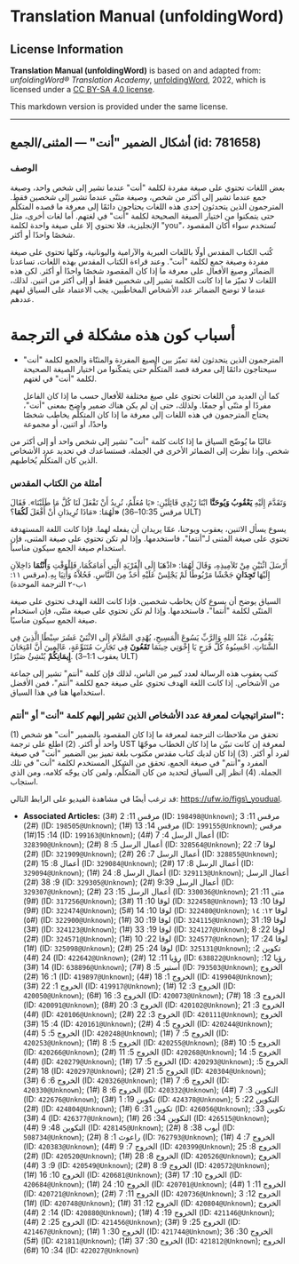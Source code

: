 # Translation Manual (unfoldingWord)

## License Information

**Translation Manual (unfoldingWord)** is based on and adapted from: _unfoldingWord® Translation Academy_, [unfoldingWord](https://unfoldingword.org/utw), 2022, which is licensed under a [CC BY-SA 4.0 license](https://creativecommons.org/licenses/by-sa/4.0/legalcode.en).

This markdown version is provided under the same license.



--------------------------------

## أشكال الضمير "أنت" — المثنى/الجمع (id: 781658)

### الوصف

بعض اللغات تحتوي على صيغة مفردة لكلمة "أنت" عندما تشير إلى شخص واحد، وصيغة جمع عندما تشير إلى أكثر من شخص، وصيغة مثنّى عندما تشير إلى شخصين فقط. المترجمون الذين يتحدثون إحدى هذه اللغات يحتاجون دائمًا إلى معرفة ما قصده المتكلِّم حتى يتمكنوا من اختيار الصيغة الصحيحة لكلمة "أنت" في لغتهم. أما لغات أخرى، مثل الإنجليزية، فلا تحتوي إلا على صيغة واحدة لكلمة "you"، تُستخدم سواء أكان المقصود شخصًا واحدًا أو أكثر.

كُتب الكتاب المقدس أولًا باللغات العبرية والآرامية واليونانية، وكلها تحتوي على صيغة مفردة وصيغة جمع لكلمة "أنت". وعند قراءة الكتاب المقدس بهذه اللغات، تساعدنا الضمائر وصيغ الأفعال على معرفة ما إذا كان المقصود شخصًا واحدًا أو أكثر. لكن هذه اللغات لا تميّز ما إذا كانت الكلمة تشير إلى شخصين فقط أو إلى أكثر من اثنين. لذلك، عندما لا توضح الضمائر عدد الأشخاص المخاطَبين، يجب الاعتماد على السياق لفهم عددهم.

أسباب كون هذه مشكلة في الترجمة
==============================

* المترجمون الذين يتحدثون لغة تميّز بين الصيغ المفردة والمثنّاة والجمع لكلمة "أنت" سيحتاجون دائمًا إلى معرفة قصد المتكلِّم حتى يتمكّنوا من اختيار الصيغة الصحيحة لكلمة "أنت" في لغتهم.

    كما أن العديد من اللغات تحتوي على صيغ مختلفة للأفعال حسب ما إذا كان الفاعل مفردًا أو مثنّى أو جمعًا. ولذلك، حتى إن لم يكن هناك ضمير واضح بمعنى "أنت"، يحتاج المترجمون في هذه اللغات إلى معرفة ما إذا كان المتكلِّم يخاطب شخصًا واحدًا، أو اثنين، أو مجموعة

غالبًا ما يُوضّح السياق ما إذا كانت كلمة "أنت" تشير إلى شخص واحد أو إلى أكثر من شخص. وإذا نظرت إلى الضمائر الأخرى في الجملة، فستساعدك في تحديد عدد الأشخاص الذين كان المتكلِّم يُخاطبهم.

### أمثلة من الكتاب المقدس

وَتَقَدَّمَ إِلَيْهِ **يَعْقُوبُ وَيُوحَنَّا** ابْنَا زَبْدِي قَائِلَيْنِ: «يَا مُعَلِّمُ، نُرِيدُ أَنْ تَفْعَلَ لَنَا كُلَّ مَا طَلَبْنَا». فَقَالَ لَهُمَا: «مَاذَا تُرِيدَانِ أَنْ أَفْعَلَ **لَكُمَا**؟**»** (مرقس 10:35–36 ULT)

يسوع يسأل الاثنين، يعقوب ويوحنا، عمّا يريدان أن يفعله لهما. فإذا كانت اللغة المستهدفة تحتوي على صيغة المثنى لـ"أنتما"، فاستخدمها. وإذا لم تكن تحتوي على صيغة المثنى، فإن استخدام صيغة الجمع سيكون مناسباً.

أَرْسَلَ اثْنَيْنِ مِنْ تَلاَمِيذِهِ، وَقَالَ لَهُمَا: «اذْهَبَا إِلَى الْقَرْيَةِ الَّتِي أَمَامَكُمَا، فَلِلْوَقْتِ وَ**أَنْتُمَا** دَاخِلاَنِ إِلَيْهَا **تَجِدَانِ** جَحْشًا مَرْبُوطًا لَمْ يَجْلِسْ عَلَيْهِ أَحَدٌ مِنَ النَّاسِ. فَحُلاَّهُ وَأْتِيَا بِهِ.(مرقس ١١: ١ب\-٢ الترجمة الموحدة)

السياق يوضح أن يسوع كان يخاطب شخصين. فإذا كانت اللغة الهدف تحتوي على صيغة المثنّى لكلمة "أنتما"، فاستخدمها. وإذا لم تكن تحتوي على صيغة مثنّى، فإن استخدام صيغة الجمع سيكون مناسبًا.

يَعْقُوبُ، عَبْدُ اللهِ وَالرَّبِّ يَسُوعَ الْمَسِيحِ، يُهْدِي السَّلاَمَ إِلَى الاثْنَيْ عَشَرَ سِبْطًا الَّذِينَ فِي الشَّتَاتِ. احْسِبُوهُ كُلَّ فَرَحٍ يَا إِخْوَتِي حِينَمَا **تَقَعُونَ** فِي تَجَارِبَ مُتَنَوِّعَةٍ، عَالِمِينَ أَنَّ امْتِحَانَ **إِيمَانِكُمْ** يُنْشِئُ صَبْرًا. (يعقوب 1:1–3 ULT)

كتب يعقوب هذه الرسالة لعدد كبير من الناس، لذلك فإن كلمة "أنتم" تشير إلى جماعة من الأشخاص. إذا كانت اللغة الهدف تحتوي على صيغة جمع لكلمة "أنتم"، فمن الأفضل استخدامها هنا في هذا السياق.

### **استراتيجيات لمعرفة عدد الأشخاص الذين تشير إليهم كلمة "أنت" أو "أنتم":**

(1\) تحقق من ملاحظات الترجمة لمعرفة ما إذا كان المقصود بالضمير "أنت" هو شخص واحد أو أكثر. (2\) اطلع على ترجمة UST لمعرفة إن كانت تبيّن ما إذا كان الخطاب موجّهًا لفرد أو أكثر. (3\) إذا كان لديك كتاب مقدس مكتوب بلغة تميز بين الضمير "أنت" في صيغة المفرد و"أنتم" في صيغة الجمع، تحقق من الشكل المستخدم لكلمة "أنت" في تلك الجملة. (4\) انظر إلى السياق لتحديد من كان المتكلِّم، ولمن كان يوجّه كلامه، ومن الذي استجاب.

قد ترغب أيضًا في مشاهدة الفيديو على الرابط التالي: https://ufw.io/figs\_youdual.

* **Associated Articles:** مرقس 11: 2 (#3) (ID: `198498@Unknown`); مرقس 11: 3 (#2) (ID: `198505@Unknown`); مرقس 14: 13 (#1) (ID: `199155@Unknown`); مرقس 14: 15(#1) (ID: `199163@Unknown`); أعمال الرسل 4: 7 (#4) (ID: `328390@Unknown`); أعمال الرسل 5: 8 (#2) (ID: `328564@Unknown`); لوقا 7: 22 (#2) (ID: `321909@Unknown`); أعمال الرسل 7: 26 (#2) (ID: `328855@Unknown`); أعمال 8: 15 (#2) (ID: `329084@Unknown`); أعمال الرسل 8: 17 (#2) (ID: `329094@Unknown`); أعمال الرسل 8: 24 (#1) (ID: `329113@Unknown`); أعمال الرسل 9: 38 (#2) (ID: `329305@Unknown`); أعمال الرسل 9:39 (#2) (ID: `329307@Unknown`); أعمال الرسل 15: 23 (#2) (ID: `330036@Unknown`); متى 11: 21 (#9) (ID: `317256@Unknown`); لوقا 10: 11 (#3) (ID: `322458@Unknown`); لوقا 10: 13 (#9) (ID: `322474@Unknown`); لوقا 10: 14 (#5) (ID: `322480@Unknown`); لوقا ١٢: ١٤ (#٥) (ID: `322900@Unknown`); لوقا 19: 30 (#1) (ID: `324115@Unknown`); لوقا 19: 31 (#3) (ID: `324123@Unknown`); لوقا 19: 33 (#1) (ID: `324127@Unknown`); لوقا 22: 8 (#2) (ID: `324571@Unknown`); لوقا 22: 10 (#1) (ID: `324577@Unknown`); لوقا 24: 17 (#1) (ID: `325098@Unknown`); لوقا 24: 25 (#2) (ID: `325131@Unknown`); تكوين 2: 24 (#4) (ID: `422642@Unknown`); رؤيا 11: 12 (#2) (ID: `638822@Unknown`); رؤيا 12: 14 (#3) (ID: `638896@Unknown`); أستير 5: 8 (#7) (ID: `793503@Unknown`); الخروج 1: 16 (#2) (ID: `419897@Unknown`); الخروج 1: 18 (#4) (ID: `419904@Unknown`); الخروج 1: 22 (#3) (ID: `419917@Unknown`); الخروج 3: 12 (#1) (ID: `420050@Unknown`); الخروج 3: 16 (#6) (ID: `420073@Unknown`); الخروج 3: 18 (#7) (ID: `420091@Unknown`); الخروج 3: 20 (#8) (ID: `420102@Unknown`); الخروج 3: 21 (#4) (ID: `420106@Unknown`); الخروج 3: 22 (#2) (ID: `420111@Unknown`); الخروج 4: 15 (#3) (ID: `420161@Unknown`); الخروج 5: 4 (#2) (ID: `420244@Unknown`); الخروج 5: 5 (#4) (ID: `420248@Unknown`); الخروج 5: 7 (#1) (ID: `420253@Unknown`); الخروج 5: 8 (#1) (ID: `420255@Unknown`); الخروج 5: 10 (#8) (ID: `420266@Unknown`); الخروج 5: 11 (#2) (ID: `420268@Unknown`); الخروج 5: 14 (#4) (ID: `420279@Unknown`); الخروج 5: 17 (#1) (ID: `420293@Unknown`); الخروج 5: 18 (#2) (ID: `420297@Unknown`); الخروج 5: 21 (#2) (ID: `420304@Unknown`); الخروج 6: 6 (#3) (ID: `420326@Unknown`); الخروج 6: 7 (#1) (ID: `420330@Unknown`); الخروج 6: 8 (#1) (ID: `420332@Unknown`); التكوين 3: 7 (#4) (ID: `422676@Unknown`); تكوين 19: 1 (#3) (ID: `424378@Unknown`); التكوين 22: 5 (#2) (ID: `424804@Unknown`); تكوين 31: 6 (#1) (ID: `426056@Unknown`); تكوين 33: 4 (#3) (ID: `426377@Unknown`); التكوين 34: 26 (#1) (ID: `426515@Unknown`); التكوين 48: 9 (#4) (ID: `428145@Unknown`); أيوب 38: 8 (#2) (ID: `508734@Unknown`); راعوث 1: 8 (#2) (ID: `762793@Unknown`); الخروج 7: 4 (#1) (ID: `420383@Unknown`); الخروج 7: 9 (#4) (ID: `420399@Unknown`); الخروج 8: 25 (#2) (ID: `420520@Unknown`); الخروج 8: 28 (#1) (ID: `420526@Unknown`); الخروج 9: 3 (#4) (ID: `420549@Unknown`); الخروج 9: 8 (#2) (ID: `420572@Unknown`); الخروج 10: 16 (#1) (ID: `420681@Unknown`); الخروج 10: 17 (#3) (ID: `420684@Unknown`); الخروج 10: 24 (#1) (ID: `420701@Unknown`); الخروج 11: 1 (#4) (ID: `420721@Unknown`); الخروج 11: 7 (#2) (ID: `420736@Unknown`); الخروج 12: 3 (#1) (ID: `420748@Unknown`); الخروج 12: 31 (#1) (ID: `420804@Unknown`); الخروج 14: 2 (#4) (ID: `420880@Unknown`); الخروج 19: 4 (#1) (ID: `421146@Unknown`); الخروج 25: 2 (#4) (ID: `421456@Unknown`); الخروج 25: 9 (#3) (ID: `421467@Unknown`); الخروج 30: 1 (#1) (ID: `421744@Unknown`); الخروج 30: 36 (#5) (ID: `421811@Unknown`); الخروج 30: 37 (#1) (ID: `421812@Unknown`); الخروج 34: 10 (#6) (ID: `422027@Unknown`)

